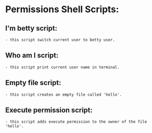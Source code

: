# Permissions Shell Scripts:

## I'm betty script:
    - this script switch current user to betty user.

## Who am I script:
    - this script print current user name in terminal.

## Empty file script:
    - this script creates an empty file called 'hello'.

## Execute permission script:
    - this script adds execute permission to the owner of the file 'hello'.